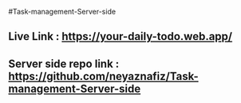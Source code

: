 #Task-management-Server-side

## Live Link : https://your-daily-todo.web.app/

## Server side repo link : https://github.com/neyaznafiz/Task-management-Server-side
